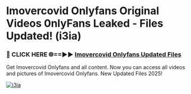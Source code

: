 # Imovercovid Onlyfans Original Videos 0nlyFans Leaked - Files Updated! (i3ia)

<h3>🔴 CLICK HERE 🌐==►► <a href="https://tinyurl.com/2m67pmp6" rel="nofollow">Imovercovid Onlyfans Updated Files</a></h3>

Get Imovercovid Onlyfans and all content. Now you can access all videos and pictures of Imovercovid Onlyfans. New Updated Files 2025!

[![i3ia](https://i.imgur.com/H4QAA4z.gif)](https://tinyurl.com/2m67pmp6)